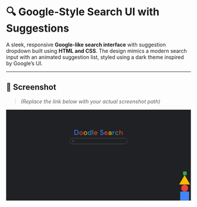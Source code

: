 # 🔍 Google-Style Search UI with Suggestions

A sleek, responsive **Google-like search interface** with suggestion dropdown built using **HTML and CSS**. The design mimics a modern search input with an animated suggestion list, styled using a dark theme inspired by Google’s UI.

---

## 📸 Screenshot

> *(Replace the link below with your actual screenshot path)*

![Preview](./screenshot.png)
